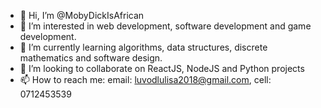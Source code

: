 - 👋 Hi, I’m @MobyDickIsAfrican
- 👀 I’m interested in web development, software development and game development.
- 🌱 I’m currently learning algorithms, data structures, discrete mathematics and software design.
- 💞️ I’m looking to collaborate on ReactJS, NodeJS and Python projects
- 📫 How to reach me: email: luvodlulisa2018@gmail.com, cell: 0712453539

<!---
MobyDickIsAfrican/MobyDickIsAfrican is a ✨ special ✨ repository because its `README.md` (this file) appears on your GitHub profile.
You can click the Preview link to take a look at your changes.
--->
